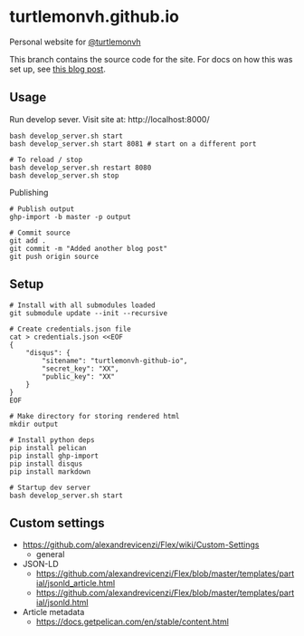 # turtlemonvh.github.io

Personal website for [@turtlemonvh](https://twitter.com/turtlemonvh)

This branch contains the source code for the site.  For docs on how this was set up, see [this blog post](http://turtlemonvh.github.io/using-pelican-and-github-user-pages-to-setup-a-blog.html).

## Usage

Run develop sever.  Visit site at: http://localhost:8000/

    bash develop_server.sh start
    bash develop_server.sh start 8081 # start on a different port

    # To reload / stop
    bash develop_server.sh restart 8080
    bash develop_server.sh stop

Publishing

    # Publish output
    ghp-import -b master -p output

    # Commit source
    git add .
    git commit -m "Added another blog post"
    git push origin source

## Setup

```
# Install with all submodules loaded
git submodule update --init --recursive

# Create credentials.json file
cat > credentials.json <<EOF
{
    "disqus": {
        "sitename": "turtlemonvh-github-io",
        "secret_key": "XX",
        "public_key": "XX"
    }
}
EOF

# Make directory for storing rendered html
mkdir output

# Install python deps
pip install pelican
pip install ghp-import
pip install disqus
pip install markdown

# Startup dev server
bash develop_server.sh start

```

## Custom settings

* https://github.com/alexandrevicenzi/Flex/wiki/Custom-Settings
    * general
* JSON-LD
    * https://github.com/alexandrevicenzi/Flex/blob/master/templates/partial/jsonld_article.html
    * https://github.com/alexandrevicenzi/Flex/blob/master/templates/partial/jsonld.html
* Article metadata
    * https://docs.getpelican.com/en/stable/content.html
